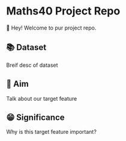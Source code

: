 # Maths40 Project Repo
👋 Hey! Welcome to pur project repo. 
## 📚 Dataset
Breif desc of dataset
## 🔬 Aim
Talk about our target feature
## 😁 Significance
Why is this target feature important?
